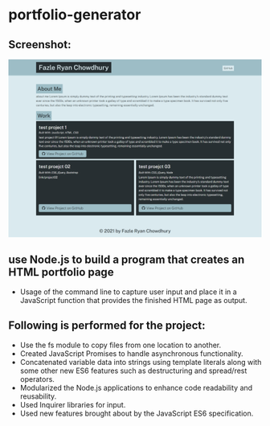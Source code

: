 # portfolio-generator

## Screenshot:
![](src/screenshot.png)

## use Node.js to build a program that creates an HTML portfolio page

- Usage of the command line to capture user input and place it in a JavaScript function that provides the finished HTML page as output.

## Following is performed for the project:
- Use the fs module to copy files from one location to another.
- Created JavaScript Promises to handle asynchronous functionality.
- Concatenated variable data into strings using template literals along with some other new ES6 features such as destructuring and spread/rest operators.
- Modularized the Node.js applications to enhance code readability and reusability.
- Used Inquirer libraries for input.
- Used new features brought about by the JavaScript ES6 specification.